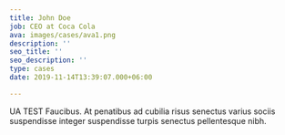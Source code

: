 ```yaml
---
title: John Doe
job: CEO at Coca Cola
ava: images/cases/ava1.png
description: ''
seo_title: ''
seo_description: ''
type: cases
date: 2019-11-14T13:39:07.000+06:00

---
```

UA TEST Faucibus. At penatibus ad cubilia risus senectus varius sociis suspendisse integer suspendisse turpis senectus pellentesque nibh.